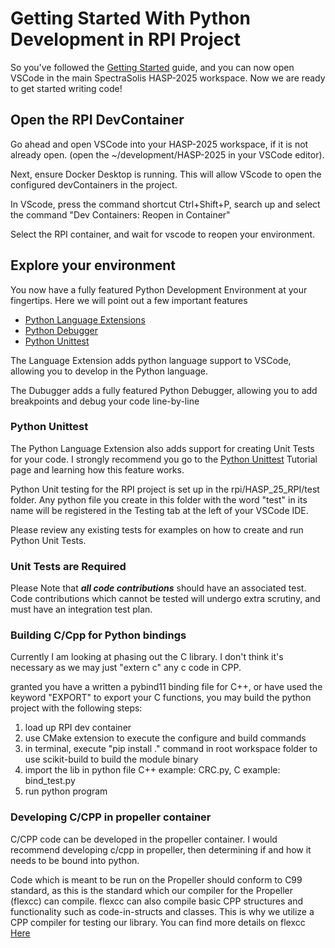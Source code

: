 # Getting Started With Python Development in RPI Project

So you've followed the [Getting Started](GettingStarted.md) guide, and you can now open VSCode in the main SpectraSolis HASP-2025 workspace. Now we are ready to get started writing code!

## Open the RPI DevContainer
Go ahead and open VSCode into your HASP-2025 workspace, if it is not already open. (open the ~/development/HASP-2025 in your VSCode editor). 

Next, ensure Docker Desktop is running. This will allow VScode to open the configured devContainers in the project.

In VScode, press the command shortcut Ctrl+Shift+P, search up and select the command "Dev Containers: Reopen in Container" 

Select the RPI container, and wait for vscode to reopen your environment. 

## Explore your environment
You now have a fully featured Python Development Environment at your fingertips. Here we will point out a few important features

- [Python Language Extensions](https://marketplace.visualstudio.com/items?itemName=ms-python.python)
- [Python Debugger](https://marketplace.visualstudio.com/items?itemName=ms-python.debugpy)
- [Python Unittest](https://code.visualstudio.com/docs/python/testing)

The Language Extension adds python language support to VSCode, allowing you to develop in the Python language. 

The Dubugger adds a fully featured Python Debugger, allowing you to add breakpoints and debug your code line-by-line

### Python Unittest
The Python Language Extension also adds support for creating Unit Tests for your code. I strongly recommend you go to the [Python Unittest](https://code.visualstudio.com/docs/python/testing) 
Tutorial page and learning how this feature works. 

Python Unit testing for the RPI project is set up in the rpi/HASP_25_RPI/test folder. Any python file you 
create in this folder with the word "test" in its name will be registered in the Testing tab at the left of your VSCode IDE.

Please review any existing tests for examples on how to create and run Python Unit Tests. 

### Unit Tests are Required
Please Note that ___all code contributions___ should have an associated test. Code contributions which cannot be 
tested will undergo extra scrutiny, and must have an integration test plan.

### Building C/Cpp for Python bindings
Currently I am looking at phasing out the C library. I don't think it's necessary as we may just "extern c" any c code in CPP.

granted you have a written a pybind11 binding file for C++, or have used the keyword "EXPORT" to export your C functions, you may build the python project with the following steps:

1) load up RPI dev container
2) use CMake extension to execute the configure and build commands
3) in terminal, execute "pip install ." command in root workspace folder to use scikit-build to build the module binary
4) import the lib in python file C++ example: CRC.py, C example: bind_test.py
5) run python program


### Developing C/CPP in propeller container
C/CPP code can be developed in the propeller container. I would recommend developing c/cpp in propeller, then determining if and how it needs to be bound into python.

Code which is meant to be run on the Propeller should conform to C99 standard, as this is the standard which our compiler for the Propeller (flexcc) can compile. flexcc can also compile basic CPP structures and functionality such as code-in-structs and classes. This is why we utilize a CPP compiler for testing our library. You can find more details on flexcc [Here](https://github.com/totalspectrum/spin2cpp/blob/master/doc/general.md)